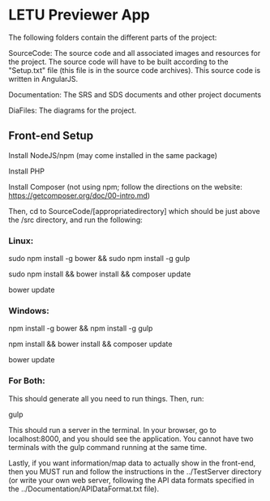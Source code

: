 # LETU Previewer App

The following folders contain the different parts of the project:

SourceCode: The source code and all associated images and resources for the project. The source code will have to be built according to the "Setup.txt" file (this file is in the source code archives). This source code is written in AngularJS.


Documentation: The SRS and SDS documents and other project documents

DiaFiles: The diagrams for the project.


## Front-end Setup
Install NodeJS/npm (may come installed in the same package)


Install PHP


Install Composer (not using npm; follow the directions on the website: https://getcomposer.org/doc/00-intro.md)

Then, cd to SourceCode/[appropriatedirectory] which should be just above the /src directory, and run the following:

### Linux:


sudo npm install -g bower && sudo npm install -g gulp


sudo npm install && bower install && composer update


bower update

### Windows:


npm install -g bower && npm install -g gulp


npm install && bower install && composer update


bower update

### For Both:


This should generate all you need to run things.
Then, run:


gulp


This should run a server in the terminal. In your browser, go to localhost:8000, and you should see the application.
You cannot have two terminals with the gulp command running at the same time.


Lastly, if you want information/map data to actually show in the
front-end, then you MUST run and follow the instructions in the ../TestServer
directory (or write your own web server, following the API data formats
specified in the ../Documentation/APIDataFormat.txt file).

